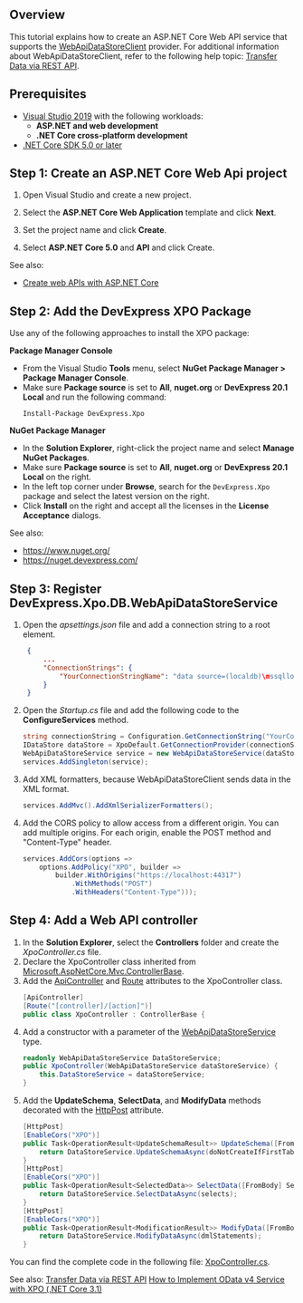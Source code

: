 ## Overview

This tutorial explains how to create an ASP.NET Core Web API service that supports the [WebApiDataStoreClient](http://docs.devexpress.com/XPO/DevExpress.Xpo.DB.WebApiDataStoreClient) provider. For additional information about WebApiDataStoreClient, refer to the following help topic: [Transfer Data via REST API](http://docs.devexpress.com/XPO/402182/connect-to-a-data-store/transfer-data-via-rest-api).

## Prerequisites

* [Visual Studio 2019](https://visualstudio.microsoft.com/vs/) with the following workloads:
  * **ASP.NET and web development**
  * **.NET Core cross-platform development**
* [.NET Core SDK 5.0 or later](https://www.microsoft.com/net/download/all)

## Step 1: Create an ASP.NET Core Web Api project

1. Open Visual Studio and create a new project.

2. Select the **ASP.NET Core Web Application** template and click **Next**.

3. Set the project name and click **Create**.

4. Select **ASP.NET Core 5.0** and **API** and click Create.

See also:

  * [Create web APIs with ASP.NET Core](https://docs.microsoft.com/en-us/aspnet/core/web-api)
  
## Step 2: Add the DevExpress XPO Package

Use any of the following approaches to install the XPO package:

**Package Manager Console**

* From the Visual Studio **Tools** menu, select **NuGet Package Manager > Package Manager Console**.
* Make sure **Package source** is set to **All**, **nuget.org** or **DevExpress 20.1 Local** and run the following command: 
    ```console
  Install-Package DevExpress.Xpo
  ```

**NuGet Package Manager**

* In the **Solution Explorer**, right-click the project name and select **Manage NuGet Packages**.
* Make sure **Package source** is set to **All**, **nuget.org** or **DevExpress 20.1 Local** on the right.
* In the left top corner under **Browse**, search for the `DevExpress.Xpo` package and select the latest version on the right.
* Click **Install** on the right and accept all the licenses in the **License Acceptance** dialogs.    

See also:

  * https://www.nuget.org/
  * https://nuget.devexpress.com/

## Step 3: Register DevExpress.Xpo.DB.WebApiDataStoreService

1. Open the *apsettings.json* file and add a connection string to a root element.
   ```json
    {
        ...
        "ConnectionStrings": {
            "YourConnectionStringName": "data source=(localdb)\mssqllocaldb;initial catalog=DxSample;user id=sa;password=dx"
        } 
    }
    ```
2. Open the *Startup.cs* file and add the following code to the **ConfigureServices** method.
    ```cs
    string connectionString = Configuration.GetConnectionString("YourConnectionStringName");
    IDataStore dataStore = XpoDefault.GetConnectionProvider(connectionString, AutoCreateOption.SchemaAlreadyExists);
    WebApiDataStoreService service = new WebApiDataStoreService(dataStore);
    services.AddSingleton(service);
    ```
3. Add XML formatters, because WebApiDataStoreClient sends data in the XML format.
    ```cs
    services.AddMvc().AddXmlSerializerFormatters();
    ```
3. Add the CORS policy to allow access from a different origin. You can add multiple origins. For each origin, enable the POST method and "Content-Type" header.
    ```cs
    services.AddCors(options =>
        options.AddPolicy("XPO", builder =>
            builder.WithOrigins("https://localhost:44317")
                .WithMethods("POST")
                .WithHeaders("Content-Type")));
    ```

## Step 4: Add a Web API controller

1. In the **Solution Explorer**, select the **Controllers** folder and create the *XpoController.cs* file.
2. Declare the XpoController class inherited from [Microsoft.AspNetCore.Mvc.ControllerBase](https://docs.microsoft.com/en-us/dotnet/api/microsoft.aspnetcore.mvc.controllerbase).
3. Add the [ApiController](https://docs.microsoft.com/en-us/dotnet/api/microsoft.aspnetcore.mvc.apicontrollerattribute) and [Route](https://docs.microsoft.com/en-us/dotnet/api/microsoft.aspnetcore.mvc.routeattribute) attributes to the XpoController class.
    ```cs
    [ApiController]
    [Route("[controller]/[action]")]
    public class XpoController : ControllerBase {
    ```
4. Add a constructor with a parameter of the [WebApiDataStoreService](http://docs.devexpress.com/XPO/DevExpress.Xpo.DB.WebApiDataStoreService) type.
    ```cs
    readonly WebApiDataStoreService DataStoreService;
    public XpoController(WebApiDataStoreService dataStoreService) {
        this.DataStoreService = dataStoreService;
    }
    ```
5. Add the **UpdateSchema**, **SelectData**, and **ModifyData** methods decorated with the [HttpPost](https://docs.microsoft.com/en-us/dotnet/api/microsoft.aspnetcore.mvc.httppostattribute) attribute.
    ```cs
    [HttpPost]
    [EnableCors("XPO")]
    public Task<OperationResult<UpdateSchemaResult>> UpdateSchema([FromQuery] bool doNotCreateIfFirstTableNotExist, [FromBody] DBTable[] tables) {
        return DataStoreService.UpdateSchemaAsync(doNotCreateIfFirstTableNotExist, tables);
    }
    [HttpPost]
    [EnableCors("XPO")]
    public Task<OperationResult<SelectedData>> SelectData([FromBody] SelectStatement[] selects) {
        return DataStoreService.SelectDataAsync(selects);
    }
    [HttpPost]
    [EnableCors("XPO")]
    public Task<OperationResult<ModificationResult>> ModifyData([FromBody] ModificationStatement[] dmlStatements) {
        return DataStoreService.ModifyDataAsync(dmlStatements);
    }
    ```
You can find the complete code in the following file: [XpoController.cs](https://github.com/DevExpress/XPO/blob/master/Tutorials/ASP.NET/WebApi/CS/Controllers/XpoController.cs).

See also:
[Transfer Data via REST API](https://docs.devexpress.com/XPO/402182/connect-to-a-data-store/transfer-data-via-rest-api)
[How to Implement OData v4 Service with XPO (.NET Core 3.1)](https://github.com/DevExpress-Examples/XPO_how-to-implement-odata4-service-with-xpo-netcore)   
